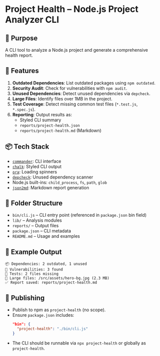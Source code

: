 # Project Health – Node.js Project Analyzer CLI

## 🎯 Purpose
A CLI tool to analyze a Node.js project and generate a comprehensive health report.

## 🧩 Features
1. **Outdated Dependencies**: List outdated packages using `npm outdated`.
2. **Security Audit**: Check for vulnerabilities with `npm audit`.
3. **Unused Dependencies**: Detect unused dependencies via `depcheck`.
4. **Large Files**: Identify files over 1MB in the project.
5. **Test Coverage**: Detect missing common test files (`*.test.js`, `*.spec.js`).
6. **Reporting**: Output results as:
   - Styled CLI summary
   - `reports/project-health.json`
   - `reports/project-health.md` (Markdown)

## 📦 Tech Stack
- [`commander`](https://www.npmjs.com/package/commander): CLI interface
- [`chalk`](https://www.npmjs.com/package/chalk): Styled CLI output
- [`ora`](https://www.npmjs.com/package/ora): Loading spinners
- [`depcheck`](https://www.npmjs.com/package/depcheck): Unused dependency scanner
- Node.js built-ins: `child_process`, `fs`, `path`, `glob`
- [`json2md`](https://www.npmjs.com/package/json2md): Markdown report generation

## 📁 Folder Structure
- `bin/cli.js` – CLI entry point (referenced in `package.json` bin field)
- `lib/` – Analysis modules
- `reports/` – Output files
- `package.json` – CLI metadata
- `README.md` – Usage and examples

## 🧪 Example Output
```
📦 Dependencies: 2 outdated, 1 unused
🔐 Vulnerabilities: 3 found
🧪 Tests: 2 files missing
📁 Large files: /src/assets/hero-bg.jpg (2.3 MB)
✅ Report saved: reports/project-health.md
```

## 🧾 Publishing
- Publish to npm as `project-health` (no scope).
- Ensure `package.json` includes:
  ```json
  "bin": {
    "project-health": "./bin/cli.js"
  }
  ```
- The CLI should be runnable via `npx project-health` or globally as `project-health`.
